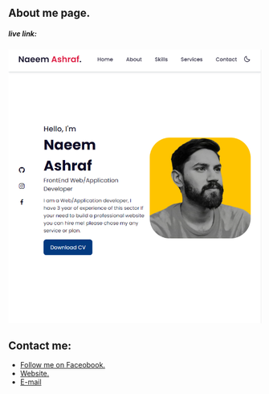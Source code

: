## About me page.
##### live link: <a href=https://github.com/NP5555/My-portfolio.git></a>

<img src="assets/img/website-preview.PNG">

## Contact me:
<ul>
    <li><a href='https://facebook.com/ChNaeemPansota'> Follow me on Faceobook.</li>
    <li><a href='https://github.com/NP5555/My-portfolio.git'> Website.</li>
    <li><a href='mailto: ngs.naeemashraf@gmail.com'> E-mail </li>
</ul>
